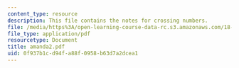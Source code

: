 ```yaml
---
content_type: resource
description: This file contains the notes for crossing numbers.
file: /media/https%3A/open-learning-course-data-rc.s3.amazonaws.com/18-319-geometric-combinatorics-fall-2005/0f937b1cd94fa88f0958b63d7a2dcea1_amanda2.pdf
file_type: application/pdf
resourcetype: Document
title: amanda2.pdf
uid: 0f937b1c-d94f-a88f-0958-b63d7a2dcea1
---
```

